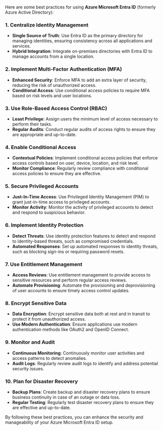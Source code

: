 Here are some best practices for using **Azure Microsoft Entra ID** (formerly Azure Active Directory):

### **1. Centralize Identity Management**
- **Single Source of Truth**: Use Entra ID as the primary directory for managing identities, ensuring consistency across all applications and services.
- **Hybrid Integration**: Integrate on-premises directories with Entra ID to manage accounts from a single location.

### **2. Implement Multi-Factor Authentication (MFA)**
- **Enhanced Security**: Enforce MFA to add an extra layer of security, reducing the risk of unauthorized access.
- **Conditional Access**: Use conditional access policies to require MFA based on risk levels and user locations.

### **3. Use Role-Based Access Control (RBAC)**
- **Least Privilege**: Assign users the minimum level of access necessary to perform their tasks.
- **Regular Audits**: Conduct regular audits of access rights to ensure they are appropriate and up-to-date.

### **4. Enable Conditional Access**
- **Contextual Policies**: Implement conditional access policies that enforce access controls based on user, device, location, and risk level.
- **Monitor Compliance**: Regularly review compliance with conditional access policies to ensure they are effective.

### **5. Secure Privileged Accounts**
- **Just-In-Time Access**: Use Privileged Identity Management (PIM) to grant just-in-time access to privileged accounts.
- **Monitor Activity**: Monitor the activity of privileged accounts to detect and respond to suspicious behavior.

### **6. Implement Identity Protection**
- **Detect Threats**: Use identity protection features to detect and respond to identity-based threats, such as compromised credentials.
- **Automated Responses**: Set up automated responses to identity threats, such as blocking sign-ins or requiring password resets.

### **7. Use Entitlement Management**
- **Access Reviews**: Use entitlement management to provide access to sensitive resources and perform regular access reviews.
- **Automate Provisioning**: Automate the provisioning and deprovisioning of user accounts to ensure timely access control updates.

### **8. Encrypt Sensitive Data**
- **Data Encryption**: Encrypt sensitive data both at rest and in transit to protect it from unauthorized access.
- **Use Modern Authentication**: Ensure applications use modern authentication methods like OAuth2 and OpenID Connect.

### **9. Monitor and Audit**
- **Continuous Monitoring**: Continuously monitor user activities and access patterns to detect anomalies.
- **Audit Logs**: Regularly review audit logs to identify and address potential security issues.

### **10. Plan for Disaster Recovery**
- **Backup Plans**: Create backup and disaster recovery plans to ensure business continuity in case of an outage or data loss.
- **Regular Testing**: Regularly test disaster recovery plans to ensure they are effective and up-to-date.

By following these best practices, you can enhance the security and manageability of your Azure Microsoft Entra ID setup.
